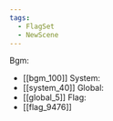 ```yaml
---
tags:
  - FlagSet
  - NewScene
---
```

Bgm:
- [[bgm_100]]
System:
- [[system_40]]
Global:
- [[global_5]]
Flag:
- [[flag_9476]]
